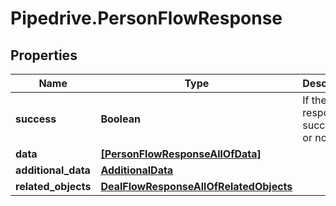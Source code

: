 # Pipedrive.PersonFlowResponse

## Properties

Name | Type | Description | Notes
------------ | ------------- | ------------- | -------------
**success** | **Boolean** | If the response is successful or not | [optional] 
**data** | [**[PersonFlowResponseAllOfData]**](PersonFlowResponseAllOfData.md) |  | [optional] 
**additional_data** | [**AdditionalData**](AdditionalData.md) |  | [optional] 
**related_objects** | [**DealFlowResponseAllOfRelatedObjects**](DealFlowResponseAllOfRelatedObjects.md) |  | [optional] 


